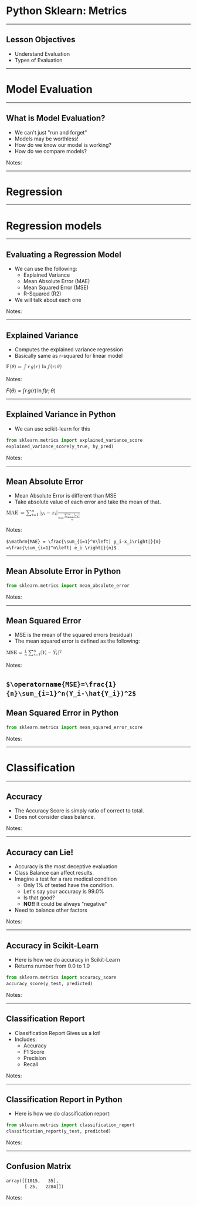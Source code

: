 # Python Sklearn: Metrics 

---

## Lesson Objectives
 * Understand Evaluation
 * Types of Evaluation

---

# Model Evaluation 

---

## What is Model Evaluation?
 * We can't just "run and forget"
 * Models may be worthless!
 * How do we know our model is working?
 * How do we compare models?


Notes:

---

# Regression

---
 # Regression models 

---

## Evaluating a Regression Model

 * We can use the following:
   - Explained Variance
   - Mean Absolute Error (MAE)
   - Mean Squared Error (MSE)
   - R-Squared (R2)
 * We will talk about each one



Notes:

---

## Explained Variance
 * Computes the explained variance regression
 * Basically same as r-squared for linear model

<img src="../../assets/images/data-analysis-python/3rd-party/math01.png" alt="math01.png" style="width:30%;"/><!-- {"left" : 3.33, "top" : 2.62, "height" : 0.38, "width" : 3.59} -->


Notes:

$F(\theta) = \int r\,g(r)\,\ln f(r;\theta)$

---


## Explained Variance in Python

 * We can use scikit-learn for this

```python
from sklearn.metrics import explained_variance_score
explained_variance_score(y_true, hy_pred)
```
<!-- {"left" : 0.0, "top" : 1.73, "height" : 0.87, "width" : 10.25} -->


Notes:

---

## Mean Absolute Error

 * Mean Absolute Error is different than MSE
 * Take absolute value of each error and take the mean of that.


<img src="../../assets/images/data-analysis-python/3rd-party/math02.png" alt="math02.png" style="width:40%;"/><!-- {"left" : 2.57, "top" : 2.78, "height" : 0.7, "width" : 5.12} -->



Notes:

`$\mathrm{MAE} = \frac{\sum_{i=1}^n\left| y_i-x_i\right|}{n} =\frac{\sum_{i=1}^n\left| e_i \right|}{n}$`

---


## Mean Absolute Error in Python

```python
from sklearn.metrics import mean_absolute_error

```
<!-- {"left" : 0.0, "top" : 1.53, "height" : 0.7, "width" : 10.25} -->


Notes:

---

## Mean Squared Error

 * MSE is the mean of the squared errors (residual)
 * The mean squared error is defined as the following:


<img src="../../assets/images/data-analysis-python/3rd-party/math03.png" alt="math03.png" style="width:30%;"/><!-- {"left" : 3.02, "top" : 2.49, "height" : 0.5, "width" : 4.21} -->


Notes:

`$\operatorname{MSE}=\frac{1}{n}\sum_{i=1}^n(Y_i-\hat{Y_i})^2$`
---

## Mean Squared Error in Python

```python
from sklearn.metrics import mean_squared_error_score

```
<!-- {"left" : 0.0, "top" : 1.53, "height" : 0.7, "width" : 10.25} -->


Notes:

---

# Classification
---

## Accuracy

 * The Accuracy Score is simply ratio of correct to total.
 * Does not consider class balance.



Notes:

---

## Accuracy can Lie!

 * Accuracy is the most deceptive evaluation
 * Class Balance can affect results.
 * Imagine a test for a rare medical condition
   - Only 1% of tested have the condition.
   - Let's say your accuracy is 99.0%
   - Is that good?
   - **NO!!** It could be always "negative"
 * Need to balance other factors



Notes:

---

## Accuracy in Scikit-Learn

 * Here is how we do accuracy in Scikit-Learn
 * Returns number from 0.0 to 1.0

```python
from sklearn.metrics import accuracy_score
accuracy_score(y_test, predicted)
```
<!-- {"left" : 0.0, "top" : 2.13, "height" : 1.05, "width" : 10.16} -->

Notes:

---

## Classification Report

 * Classification Report Gives us a lot!
 * Includes:
   - Accuracy
   - F1 Score
   - Precision
   - Recall



Notes:

---

## Classification Report in Python

 * Here is how we do classification report:

```python
from sklearn.metrics import classification_report
classification_report(y_test, predicted)
```
<!-- {"left" : 0.0, "top" : 1.54, "height" : 0.93, "width" : 10.32} -->


Notes:

---

## Confusion Matrix



```text
array([[1015,   35],
       [ 25,   2284]])
```
<!-- {"left" : 0.0, "top" : 1.53, "height" : 1.1, "width" : 6.07} -->



Notes:



